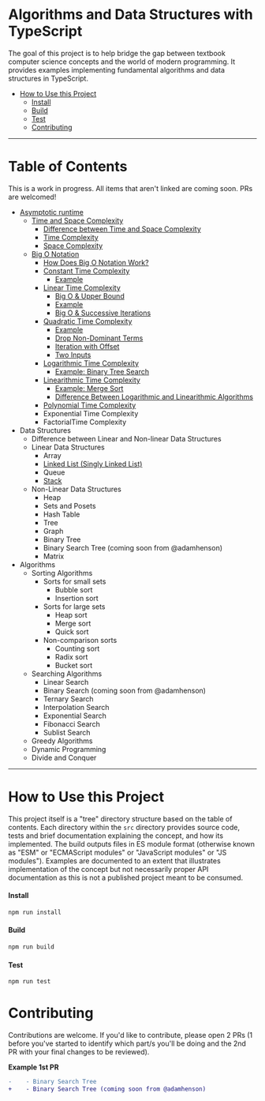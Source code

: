 # Algorithms and Data Structures with TypeScript

The goal of this project is to help bridge the gap between textbook computer science concepts and the world of modern programming. It provides examples implementing fundamental algorithms and data structures in TypeScript.

- [How to Use this Project](#how-to-use-this-project)
  - [Install](#install)
  - [Build](#build)
  - [Test](#test)
  - [Contributing](#contributing)

---

# Table of Contents

This is a work in progress. All items that aren't linked are coming soon. PRs are welcomed!

- [Asymptotic runtime](./src/asymptotic-runtime/README.md#asymptotic-runtime)
  - [Time and Space Complexity](./src/asymptotic-runtime/time-and-space-complexity/README.md#time-and-space-complexity)
    - [Difference between Time and Space Complexity](./src/asymptotic-runtime/time-and-space-complexity/README.md#difference-between-time-and-space-complexity)
    - [Time Complexity](./src/asymptotic-runtime/time-and-space-complexity/README.md#time-complexity)
    - [Space Complexity](./src/asymptotic-runtime/time-and-space-complexity/README.md#space-complexity)
  - [Big O Notation](./src/asymptotic-runtime/big-o-notation/README.md#big-o-notation)
    - [How Does Big O Notation Work?](./src/asymptotic-runtime/big-o-notation/README.md#how-does-big-o-notation-work)
    - [Constant Time Complexity](./src/asymptotic-runtime/big-o-notation/constant-time-complexity/README.md#constant-time-complexity)
      - [Example](./src/asymptotic-runtime/big-o-notation/constant-time-complexity/README.md#example)
    - [Linear Time Complexity](./src/asymptotic-runtime/big-o-notation/linear-time-complexity/README.md#linear-time-complexity)
      - [Big O & Upper Bound](./src/asymptotic-runtime/big-o-notation/linear-time-complexity/README.md#big-o--upper-bound)
      - [Example](./src/asymptotic-runtime/big-o-notation/linear-time-complexity/README.md#example)
      - [Big O & Successive Iterations](./src/asymptotic-runtime/big-o-notation/linear-time-complexity/README.md#big-o--successive-iterations)
    - [Quadratic Time Complexity](./src/asymptotic-runtime/big-o-notation/quadratic-time-complexity/README.md#quadratic-time-complexity)
      - [Example](./src/asymptotic-runtime/big-o-notation/quadratic-time-complexity/README.md#example)
      - [Drop Non-Dominant Terms](./src/asymptotic-runtime/big-o-notation/quadratic-time-complexity/README.md#drop-non-dominant-terms)
      - [Iteration with Offset](./src/asymptotic-runtime/big-o-notation/quadratic-time-complexity/README.md#iteration-with-offset)
      - [Two Inputs](./src/asymptotic-runtime/big-o-notation/quadratic-time-complexity/README.md#two-inputs)
    - [Logarithmic Time Complexity](./src/asymptotic-runtime/big-o-notation/logarithmic-time-complexity/README.md#logarithmic-time-complexity)
      - [Example: Binary Tree Search](./src/asymptotic-runtime/big-o-notation/logarithmic-time-complexity/README.md#example-binary-search)
    - [Linearithmic Time Complexity](./src/asymptotic-runtime/big-o-notation/linearithmic-time-complexity/README.md#linearithmic-time-complexity)
      - [Example: Merge Sort](./src/asymptotic-runtime/big-o-notation/linearithmic-time-complexity/README.md#example-merge-sort)
      - [Difference Between Logarithmic and Linearithmic Algorithms](./src/asymptotic-runtime/big-o-notation/linearithmic-time-complexity/README.md#difference-between-logarithmic-and-linearithmic-algorithms)
    - [Polynomial Time Complexity](./src/asymptotic-runtime/big-o-notation/polynomial-time-complexity/README.md#polynomial-time-complexity)
    - Exponential Time Complexity
    - FactorialTime Complexity
- Data Structures
  - Difference between Linear and Non-linear Data Structures
  - Linear Data Structures
    - Array
    - [Linked List (Singly Linked List)](./src/data-structures/linear-data-structures/singly-linked-list/README.md)
    - Queue
    - [Stack](./src/data-structures/linear-data-structures/stack/README.md)
  - Non-Linear Data Structures
    - Heap
    - Sets and Posets
    - Hash Table
    - Tree
    - Graph
    - Binary Tree
    - Binary Search Tree (coming soon from @adamhenson)
    - Matrix
- Algorithms
  - Sorting Algorithms
    - Sorts for small sets
      - Bubble sort
      - Insertion sort
    - Sorts for large sets
      - Heap sort
      - Merge sort
      - Quick sort
    - Non-comparison sorts
      - Counting sort
      - Radix sort
      - Bucket sort
  - Searching Algorithms
    - Linear Search
    - Binary Search (coming soon from @adamhenson)
    - Ternary Search
    - Interpolation Search
    - Exponential Search
    - Fibonacci Search
    - Sublist Search
  - Greedy Algorithms
  - Dynamic Programming
  - Divide and Conquer

---

# How to Use this Project

This project itself is a "tree" directory structure based on the table of contents. Each directory within the `src` directory provides source code, tests and brief documentation explaining the concept, and how its implemented. The build outputs files in ES module format (otherwise known as "ESM" or "ECMAScript modules" or "JavaScript modules" or "JS modules"). Examples are documented to an extent that illustrates implementation of the concept but not necessarily proper API documentation as this is not a published project meant to be consumed.

#### Install

```bash
npm run install
```

#### Build

```bash
npm run build
```

#### Test

```bash
npm run test
```

# Contributing

Contributions are welcome. If you'd like to contribute, please open 2 PRs (1 before you've started to identify which part/s you'll be doing and the 2nd PR with your final changes to be reviewed).

**Example 1st PR**

``` diff
-    - Binary Search Tree
+    - Binary Search Tree (coming soon from @adamhenson)
```
